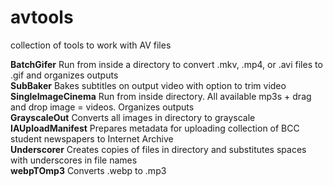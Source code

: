 # avtools
collection of tools to work with AV files

<b>BatchGifer</b> Run from inside a directory to convert .mkv, .mp4, or .avi files to .gif and organizes outputs <br>
<b>SubBaker</b> Bakes subtitles on output video with option to trim video  <br>
<b>SingleImageCinema</b> Run from inside directory. All available mp3s + drag and drop image = videos. Organizes outputs <br>
<b>GrayscaleOut</b> Converts all images in directory to grayscale <br>
<b>IAUploadManifest</b> Prepares metadata for uploading collection of BCC student newspapers to Internet Archive <br>
<b>Underscorer</b> Creates copies of files in directory and substitutes spaces with underscores in file names <br>
<b>webpTOmp3</b> Converts .webp to .mp3
